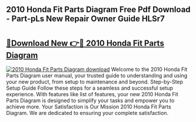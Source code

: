 ## 2010 Honda Fit Parts Diagram Free Pdf Download - Part-pLs New Repair Owner Guide HLSr7

# <h2><a href="http://dfmo3jj.blite.top/?on=2010+Honda+Fit+Parts+Diagram">🔗Download New 👉🔴 2010 Honda Fit Parts Diagram</a></h2>

[![2010 Honda Fit Parts Diagram download](https://i.imgur.com/lujVjoI.png)](http://dfmo3jj.blite.top/?on=2010+Honda+Fit+Parts+Diagram)
Welcome to the 2010 Honda Fit Parts Diagram user manual, your trusted guide to understanding and using your new product, from setup to maintenance and beyond. Step-by-Step Setup Guide Follow these steps for a seamless and successful setup experience. With features like list of features, your new 2010 Honda Fit Parts Diagram is designed to simplify your tasks and empower you to achieve more. Your Satisfaction is Our Mission 2010 Honda Fit Parts Diagram. We are dedicated to ensuring your complete satisfaction.
